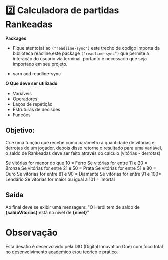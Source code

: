  # 2️⃣ Calculadora de partidas Rankeadas

**Packages**

- Fique atento(a) ao `("readline-sync")` este trecho de codigo importa da biblioteca readline
este package `("readline-sync")` que permite a interação do usuario via terminal. portanto e necessario que seja
importado em seu projeto.

- yarn add readline-sync

**O Que deve ser utilizado**

- Variáveis
- Operadores
- Laços de repetição
- Estruturas de decisões
- Funções

## Objetivo:

Crie uma função que recebe como parâmetro a quantidade de vitórias e derrotas de um jogador,
depois disso retorne o resultado para uma variável, o saldo de Rankeadas deve ser feito através do calculo (vitórias - derrotas)

Se vitórias for menor do que 10 = Ferro
Se vitórias for entre 11 e 20 = Bronze
Se vitórias for entre 21 e 50 = Prata
Se vitórias for entre 51 e 80 = Ouro
Se vitórias for entre 81 e 90 = Diamante
Se vitórias for entre 91 e 100= Lendário
Se vitórias for maior ou igual a 101 = Imortal

## Saída

Ao final deve se exibir uma mensagem:
"O Herói tem de saldo de **{saldoVitorias}** está no nível de **{nivel}**"

# Observação

Esta desafio é desenvolvido pela DIO (Digital Innovation One) com foco total no desenvolvimento
academico e/ou teorico e pratico.